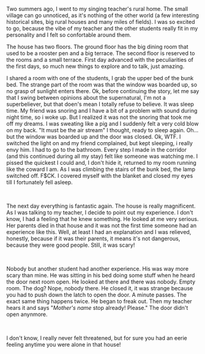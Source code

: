 Two summers ago, I went to my singing teacher's rural home. The small village can go unnoticed, as it's nothing of the other world (a few interesting historical sites, big rural houses and many miles of fields). I was so excited to go, because the vibe of my teacher and the other students really fit in my personality and I felt so confortable around them.

The house has two floors. The ground floor has the big dining room that used to be a rooster pen and a big terrace. The second floor is reserved to the rooms and a small terrace. First day advanced with the peculiarities of the first days, so much new things to explore and to talk, just amazing.

I shared a room with one of the students, I grab the upper bed of the bunk bed. The strange part of the room was that the window was boarded up, so no grasp of sunlight enters there. Ok, before continuing the story, let me say that I swing between opinions about the supernatural, I'm not a superbeliever, but that doen's mean I totally refuse to believe. It was sleep time. My friend was snoring and I have a bit of a problem with sound during night time, so i woke up. But I realized it was not the snoring that took me off my dreams. I was sweating like a pig and I suddenly felt a very cold blow on my back. "It must be the air stream" I thought, ready to sleep again. Oh... but the window was boarded up and the door was closed. Ok, WTF. I switched the light on and my friend complained, but kept sleeping, i really envy him. I had to go to the bathroom. Every step I made in the corridor (and this continued during all my stay) felt like someone was watching me. I pissed the quickest I could and, I don't hide it, returned to my room running like the coward I am. As I was climbing the stairs of the bunk bed, the lamp switched off. F$CK. I covered myself with the blanket and closed my eyes till I fortunately fell asleep.

&#x200B;

The next day everything is fantastic again. The house is really magnificent. As I was talking to my teacher, I decide to point out my experience. I don't know, I had a feeling that he knew something. He looked at me very serious. Her parents died in that house and it was not the first time someone had an experience like this. Well, at least I had an explanation and I was relieved, honestly, because if it was their parents, it means it's not dangerous, because they were good people. Still, it was scary!

&#x200B;

Nobody but another student had another experience. His was way more scary than mine. He was sitting in his bed doing some stuff when he heard the door next room open. He looked at there and there was nobody. Empty room. The dog? Nope, nobody there. He closed it, it was strange because you had to push down the latch to open the door. A minute passes. The exact same thing happens twice. He began to freak out. Then my teacher hears it and says "*Mother's name* stop already! Please." The door didn't open anynmore.

&#x200B;

I don't know, I really never felt threatened, but for sure you had an eerie feeling anytime you were alone in that house!